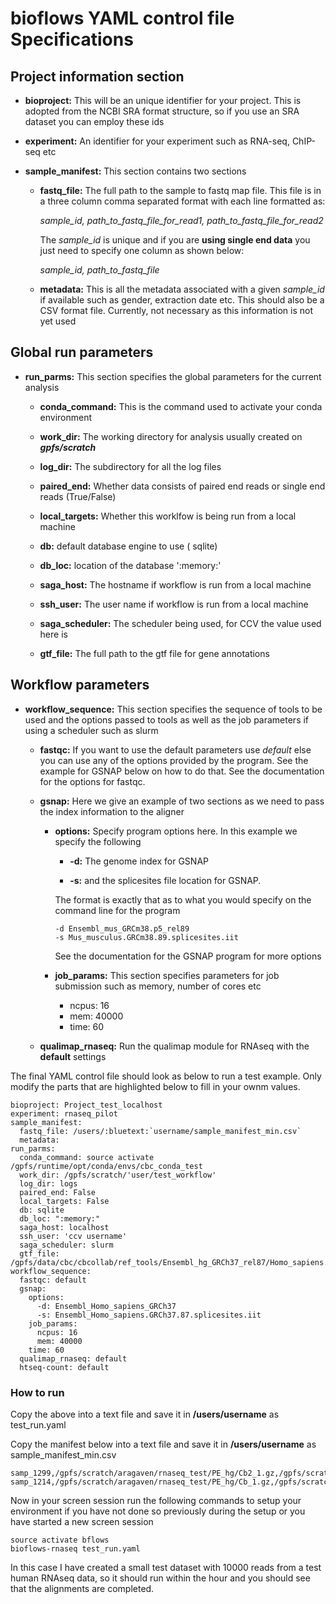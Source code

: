 # bioflows YAML control file Specifications

## Project information section

-   **bioproject:** This will be an unique identifier for your project.
    This is adopted from the NCBI SRA format structure, so if you use an
    SRA dataset you can employ these ids

-   **experiment:** An identifier for your experiment such as RNA-seq,
    ChIP-seq etc

-   **sample\_manifest:** This section contains two sections
    -   **fastq\_file:** The full path to the sample to fastq map file.
        This file is in a three column comma separated format with each line formatted as:
        
        *sample\_id, path\_to\_fastq\_file\_for\_read1, path\_to\_fastq\_file\_for\_read2*
        
        The *sample\_id* is unique and if you are **using single end data** you just need
        to specify one column as shown below:
        
        *sample\_id, path\_to\_fastq\_file*
    
    -   **metadata:** This is all the metadata associated with a given
        *sample\_id* if available such as gender, extraction date etc. This
        should also be a CSV format file. Currently, not necessary as this
        information is not yet used

## Global run parameters
-   **run\_parms:** This section specifies the global parameters for the
    current analysis
    -   **conda\_command:** This is the command used to activate your conda
        environment
    
    -   **work\_dir:** The working directory for analysis usually created on  ***gpfs/scratch***
    
    -   **log\_dir:** The subdirectory for all the log files
    
    -   **paired\_end:** Whether data consists of paired end reads or single end
        reads (True/False)
    
    -   **local\_targets:** Whether this worklfow is being run from a local
        machine
    
    -   **db:** default database engine to use ( sqlite)
    
    -   **db\_loc:** location of the database ':memory:'
    
    -   **saga\_host:** The hostname if workflow is run from a local machine
    
    -   **ssh\_user:** The user name if workflow is run from a local machine
    
    -   **saga\_scheduler:** The scheduler being used, for CCV the value
        used here is
    
    -   **gtf\_file:** The full path to the gtf file for gene annotations

## Workflow parameters
-   **workflow\_sequence:** This section specifies the sequence of tools to
    be used and the options passed to tools as well as the job parameters
    if using a scheduler such as slurm
    -   **fastqc:** If you want to use the default parameters use *default*
        else you can use any of the options provided by the
        program. See  the example for GSNAP below on how to do
        that. See the documentation for the options for fastqc.
    
    -   **gsnap:** Here we give an example of two sections as we need to
        pass the index information to the aligner
        -   **options:** Specify program options here. In this example we
            specify the following
            
            -   **-d:** The genome index for GSNAP
            
            -   **-s:** and the splicesites file location for GSNAP.
            
            The format is exactly that as to what you would specify on the command line for the program
            
                -d Ensembl_mus_GRCm38.p5_rel89
                -s Mus_musculus.GRCm38.89.splicesites.iit
            
            See the documentation for the GSNAP program for more options
        
        -   **job\_params:** This section specifies parameters for job submission such as memory, number of cores etc
            -   ncpus: 16
            -   mem: 40000
            -   time: 60
    
    -   **qualimap\_rnaseq:** Run the qualimap module for RNAseq with the **default** settings

The final YAML control file should look as below to run a test example. Only modify the parts
that are highlighted below to fill in your ownm values.

    bioproject: Project_test_localhost
    experiment: rnaseq_pilot
    sample_manifest:
      fastq_file: /users/:bluetext:`username/sample_manifest_min.csv`
      metadata:
    run_parms:
      conda_command: source activate /gpfs/runtime/opt/conda/envs/cbc_conda_test
      work_dir: /gpfs/scratch/'user/test_workflow'
      log_dir: logs
      paired_end: False
      local_targets: False
      db: sqlite
      db_loc: ":memory:"
      saga_host: localhost
      ssh_user: 'ccv username'
      saga_scheduler: slurm
      gtf_file: /gpfs/data/cbc/cbcollab/ref_tools/Ensembl_hg_GRCh37_rel87/Homo_sapiens.GRCh37.87.gtf
    workflow_sequence:
      fastqc: default
      gsnap:
        options:
          -d: Ensembl_Homo_sapiens_GRCh37
          -s: Ensembl_Homo_sapiens.GRCh37.87.splicesites.iit
        job_params:
          ncpus: 16
          mem: 40000
    	time: 60
      qualimap_rnaseq: default
      htseq-count: default


<a id="org5e3460a"></a>

### How to run

Copy the above into a text file and save it in **/users/username** as
test\_run.yaml

Copy the manifest below into a text file and save it in
**/users/username** as sample\_manifest\_min.csv

    samp_1299,/gpfs/scratch/aragaven/rnaseq_test/PE_hg/Cb2_1.gz,/gpfs/scratch/aragaven/rnaseq_test/PE_hg/Cb2_2.gz
    samp_1214,/gpfs/scratch/aragaven/rnaseq_test/PE_hg/Cb_1.gz,/gpfs/scratch/aragaven/rnaseq_test/PE_hg/Cb_2.gz

Now in your screen session run the following commands to setup your
environment if you have not done so previously during the setup or you
have started a new screen session

    source activate bflows
    bioflows-rnaseq test_run.yaml

In this case I have created a small test dataset with 10000 reads from a
test human RNAseq data, so it should run within the hour and you should
see that the alignments are completed.
